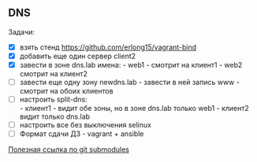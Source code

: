 ## DNS

Задачи:

- [X] взять стенд https://github.com/erlong15/vagrant-bind
- [X] добавить еще один сервер client2
- [X] завести в зоне dns.lab имена: 
        - web1 - смотрит на клиент1
        - web2 смотрит на клиент2
- [ ] завести еще одну зону newdns.lab
        - завести в ней запись www - смотрит на обоих клиентов
- [ ] настроить split-dns:  
        - клиент1 - видит обе зоны, но в зоне dns.lab только web1
        - клиент2 видит только dns.lab
- [ ] настроить все без выключения selinux
- [ ] Формат сдачи ДЗ - vagrant + ansible

[Полезная ссылка по git submodules](https://git-scm.com/book/ru/v2/%D0%98%D0%BD%D1%81%D1%82%D1%80%D1%83%D0%BC%D0%B5%D0%BD%D1%82%D1%8B-Git-%D0%9F%D0%BE%D0%B4%D0%BC%D0%BE%D0%B4%D1%83%D0%BB%D0%B8)

